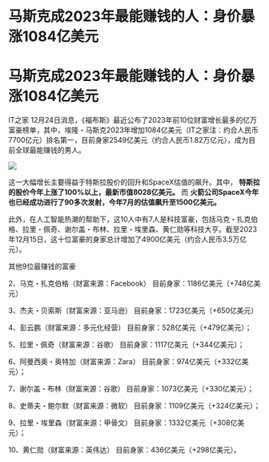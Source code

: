 # 马斯克成2023年最能赚钱的人：身价暴涨1084亿美元

# 马斯克成2023年最能赚钱的人：身价暴涨1084亿美元

IT之家
12月24日消息，《福布斯》最近公布了2023年前10位财富增长最多的亿万富豪榜单，其中，埃隆・马斯克2023年增加1084亿美元（IT之家注：约合人民币7700亿元）排名第一，目前身家2549亿美元（约合人民币1.82万亿元），成为目前全球最能赚钱的男人。

![](https://inews.gtimg.com/om_bt/OvCYCG5aawu-G9ET7cznGvjYmO081iBBZQVwD8Y1PsajkAA/1000)

这一大幅增长主要得益于特斯拉股价的回升和SpaceX估值的飙升。其中， **特斯拉的股价今年上涨了100%以上，最新市值8028亿美元。** 而
**火箭公司SpaceX今年也已经成功进行了90多次发射，今年7月的估值飙升至1500亿美元。**

此外，在人工智能热潮的帮助下，这10人中有7人是科技富豪，包括马克・扎克伯格、拉里・佩奇、谢尔盖・布林、拉里・埃里森、黄仁勋等科技大亨。截至2023年12月15日，这十位富豪的身家总计增加了4900亿美元（约合人民币3.5万亿元）。

其他9位最赚钱的富豪

2、马克・扎克伯格（财富来源：Facebook） 目前身家：1186亿美元（+748亿美元）

3、杰夫・贝索斯（财富来源：亚马逊） 目前身家：1723亿美元（+650亿美元）

4、彭云鹏（财富来源：多元化经营） 目前身家：528亿美元（+479亿美元）；

5、拉里・佩奇（财富来源：谷歌） 目前身家：1117亿美元（+344亿美元）；

6、阿曼西奥・奥特加（财富来源：Zara） 目前身家：974亿美元（+332亿美元）；

7、谢尔盖・布林（财富来源：谷歌） 目前身家：1073亿美元（+330亿美元）；

8、史蒂夫・鲍尔默（财富来源：微软） 目前身家：1109亿美元（+324亿美元）；

9、拉里・埃里森（财富来源：甲骨文） 目前身家：1332亿美元（+308亿美元）；

10、黄仁勋（财富来源：英伟达） 目前身家：436亿美元（+298亿美元）。

